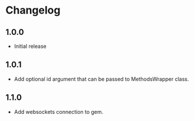 # Changelog
## 1.0.0
* Initial release

## 1.0.1
* Add optional id argument that can be passed to MethodsWrapper class.

## 1.1.0
* Add websockets connection to gem.
